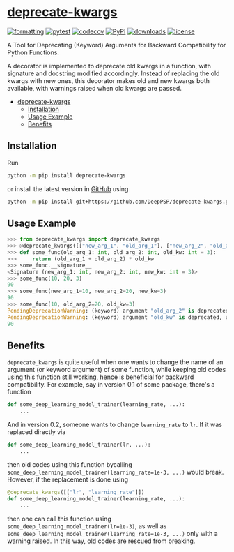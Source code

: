 # [deprecate-kwargs](https://github.com/DeepPSP/deprecate-kwargs/)

[![formatting](https://github.com/DeepPSP/deprecate-kwargs/actions/workflows/check-formatting.yml/badge.svg)](https://github.com/DeepPSP/deprecate-kwargs/actions/workflows/check-formatting.yml)
[![pytest](https://github.com/DeepPSP/deprecate-kwargs/actions/workflows/run-pytest.yml/badge.svg)](https://github.com/DeepPSP/deprecate-kwargs/actions/workflows/run-pytest.yml)
[![codecov](https://codecov.io/gh/DeepPSP/deprecate-kwargs/branch/master/graph/badge.svg?token=6J4Q7SBF7M)](https://codecov.io/gh/DeepPSP/deprecate-kwargs)
[![PyPI](https://img.shields.io/pypi/v/deprecate-kwargs?style=flat-square)](https://pypi.org/project/deprecate-kwargs/)
[![downloads](https://img.shields.io/pypi/dm/deprecate-kwargs?style=flat-square)](https://pypistats.org/packages/deprecate-kwargs)
[![license](https://img.shields.io/github/license/DeepPSP/deprecate-kwargs?style=flat-square)](LICENSE)

A Tool for Deprecating (Keyword) Arguments for Backward Compatibility for Python Functions.

A decorator is implemented to deprecate old kwargs in a function, with signature and docstring modified accordingly.
Instead of replacing the old kwargs with new ones, this decorator makes old and new kwargs both available,
with warnings raised when old kwargs are passed.

<!-- toc -->

- [deprecate-kwargs](#deprecate-kwargs)
  - [Installation](#installation)
  - [Usage Example](#usage-example)
  - [Benefits](#benefits)

<!-- tocstop -->

## Installation

Run

```bash
python -m pip install deprecate-kwargs
```

or install the latest version in [GitHub](https://github.com/DeepPSP/deprecate-kwargs/) using

```bash
python -m pip install git+https://github.com/DeepPSP/deprecate-kwargs.git
```

## Usage Example

```python
>>> from deprecate_kwargs import deprecate_kwargs
>>> @deprecate_kwargs([["new_arg_1", "old_arg_1"], ["new_arg_2", "old_arg_2"], ["new_kw", "old_kw"]])
>>> def some_func(old_arg_1: int, old_arg_2: int, old_kw: int = 3):
>>>     return (old_arg_1 + old_arg_2) * old_kw
>>> some_func.__signature__
<Signature (new_arg_1: int, new_arg_2: int, new_kw: int = 3)>
>>> some_func(10, 20, 3)
90
>>> some_func(new_arg_1=10, new_arg_2=20, new_kw=3)
90
>>> some_func(10, old_arg_2=20, old_kw=3)
PendingDeprecationWarning: (keyword) argument "old_arg_2" is deprecated, use "new_arg_2" instead
PendingDeprecationWarning: (keyword) argument "old_kw" is deprecated, use "new_kw" instead
90
```

## Benefits

`deprecate_kwargs` is quite useful when one wants to change the name of an argument (or keyword argument) of some function, while keeping old codes using this function still working, hence is beneficial for backward compatibility. For example, say in version 0.1 of some package, there's a function

```python
def some_deep_learning_model_trainer(learning_rate, ...):
    ...
```

And in version 0.2, someone wants to change `learning_rate` to `lr`. If it was replaced directly via

```python
def some_deep_learning_model_trainer(lr, ...):
    ...
```

then old codes using this function bycalling `some_deep_learning_model_trainer(learning_rate=1e-3, ...)` would break. However, if the replacement is done using

```python
@deprecate_kwargs([["lr", "learning_rate"]])
def some_deep_learning_model_trainer(learning_rate, ...):
    ...
```

then one can call this function using `some_deep_learning_model_trainer(lr=1e-3)`, as well as `some_deep_learning_model_trainer(learning_rate=1e-3, ...)` only with a warning raised. In this way, old codes are rescued from breaking.
